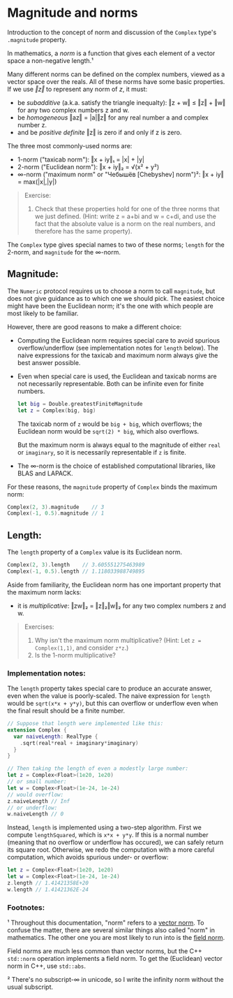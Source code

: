 # Magnitude and norms

Introduction to the concept of norm and discussion of the `Complex` type's
`.magnitude` property.

In mathematics, a *norm* is a function that gives each element of a vector
space a non-negative length.¹

Many different norms can be defined on the complex numbers, viewed as a
vector space over the reals. All of these norms have some basic
properties. If we use *‖z‖* to represent any norm of *z*, it must:
- be *subadditive* (a.k.a. satisfy the triangle inequalty):
  ‖z + w‖ ≤ ‖z‖ + ‖w‖ for any two complex numbers z and w.
- be *homogeneous*
  ‖az‖ = |a|‖z‖ for any real number a and complex number z.
- and be *positive definite*
  ‖z‖ is zero if and only if z is zero.

The three most commonly-used norms are:
- 1-norm ("taxicab norm"):
  ‖x + iy‖₁ = |x| + |y|
- 2-norm ("Euclidean norm"):
  ‖x + iy‖₂ = √(x² + y²)
- ∞-norm ("maximum norm" or "Чебышёв [Chebyshev] norm")²:
  ‖x + iy‖ = max(|x|,|y|)

> Exercise:
> 1. Check that these properties hold for one of the three norms
     that we just defined. (Hint: write z = a+bi and w = c+di,
     and use the fact that the absolute value is a norm on the
     real numbers, and therefore has the same property).

The `Complex` type gives special names to two of these norms; `length`
for the 2-norm, and `magnitude` for the ∞-norm.

## Magnitude:

The `Numeric` protocol requires us to choose a norm to call `magnitude`,
but does not give guidance as to which one we should pick. The easiest choice
might have been the Euclidean norm; it's the one with which people are most
likely to be familiar.

However, there are good reasons to make a different choice:
- Computing the Euclidean norm requires special care to avoid spurious
  overflow/underflow (see implementation notes for `length` below). The
  naive expressions for the taxicab and maximum norm always give the best
  answer possible.
- Even when special care is used, the Euclidean and taxicab norms are
  not necessarily representable. Both can be infinite even for finite
  numbers.
  ```swift
  let big = Double.greatestFiniteMagnitude
  let z = Complex(big, big)
  ```
  The taxicab norm of `z` would be `big + big`, which overflows; the
  Euclidean norm would be `sqrt(2) * big`, which also overflows.
  
  But the maximum norm is always equal to the magnitude of either `real`
  or `imaginary`, so it is necessarily representable if `z` is finite.
- The ∞-norm is the choice of established computational libraries, like
  BLAS and LAPACK.

For these reasons, the `magnitude` property of `Complex` binds the
maximum norm:
```swift
Complex(2, 3).magnitude    // 3
Complex(-1, 0.5).magnitude // 1
```

## Length:

The `length` property of a `Complex` value is its Euclidean norm.

```swift
Complex(2, 3).length    // 3.605551275463989
Complex(-1, 0.5).length // 1.118033988749895
```

Aside from familiarity, the Euclidean norm has one important property
that the maximum norm lacks:
- it is *multiplicative*:
  ‖zw‖₂ = ‖z‖₂‖w‖₂ for any two complex numbers z and w.

> Exercises:
> 1. Why isn't the maximum norm multiplicative?
  (Hint: Let `z = Complex(1,1)`, and consider `z*z`.)
> 2. Is the 1-norm multiplicative?

### Implementation notes:

The `length` property takes special care to produce an accurate answer,
even when the value is poorly-scaled. The naive expression for `length`
would be `sqrt(x*x + y*y)`, but this can overflow or underflow even when
the final result should be a finite number.
```swift
// Suppose that length were implemented like this:
extension Complex {
  var naiveLength: RealType {
    .sqrt(real*real + imaginary*imaginary)
  }
}

// Then taking the length of even a modestly large number:
let z = Complex<Float>(1e20, 1e20)
// or small number:
let w = Complex<Float>(1e-24, 1e-24)
// would overflow:
z.naiveLength // Inf
// or underflow:
w.naiveLength // 0
```
Instead, `length` is implemented using a two-step algorithm. First we
compute `lengthSquared`, which is `x*x + y*y`. If this is a normal
number (meaning that no overflow or underflow has occured), we can safely
return its square root. Otherwise, we redo the computation with a more
careful computation, which avoids spurious under- or overflow:
```swift
let z = Complex<Float>(1e20, 1e20)
let w = Complex<Float>(1e-24, 1e-24)
z.length // 1.41421358E+20
w.length // 1.41421362E-24
```

### Footnotes:

¹ Throughout this documentation, "norm" refers to a
  [vector norm](https://en.wikipedia.org/wiki/Norm_(mathematics)).
  To confuse the matter, there are several similar things also called
  "norm" in mathematics. The other one you are most likely to run into
  is the [field norm](https://en.wikipedia.org/wiki/Field_norm).
  
  Field norms are much less common than vector norms, but the C++
  `std::norm` operation implements a field norm. To get the (Euclidean)
  vector norm in C++, use `std::abs`.

² There's no subscript-∞ in unicode, so I write the infinity norm
  without the usual subscript.

